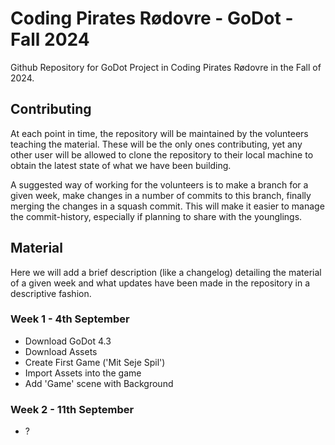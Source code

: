 # Coding Pirates Rødovre - GoDot - Fall 2024
Github Repository for GoDot Project in Coding Pirates Rødovre in the Fall of 2024.

## Contributing

At each point in time, the repository will be maintained by the volunteers teaching the material. These will be the only ones contributing, yet any other user will be allowed to clone the repository to their local machine to obtain the latest state of what we have been building.

A suggested way of working for the volunteers is to make a branch for a given week, make changes in a number of commits to this branch, finally merging the changes in a squash commit. This will make it easier to manage the commit-history, especially if planning to share with the younglings.

## Material
Here we will add a brief description (like a changelog) detailing the material of a given week and what updates have been made in the repository in a descriptive fashion.

### Week 1 - 4th September
- Download GoDot 4.3
- Download Assets
- Create First Game ('Mit Seje Spil')
- Import Assets into the game
- Add 'Game' scene with Background

### Week 2 - 11th September
- ?
